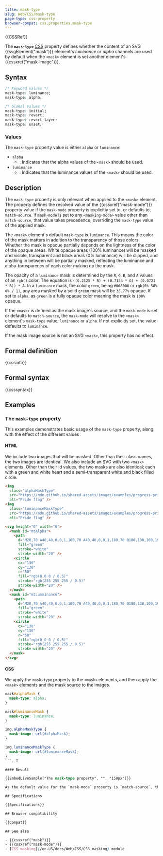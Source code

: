 ```yaml
---
title: mask-type
slug: Web/CSS/mask-type
page-type: css-property
browser-compat: css.properties.mask-type
---
```


{{CSSRef}}

The **`mask-type`** [CSS](/en-US/docs/Web/CSS) property defines whether the content of an SVG {{svgElement("mask")}} element's _luminance_ or _alpha_ channels are used by default when the `<mask>` element is set another element's {{cssxref("mask-image")}}.

## Syntax

```css
/* Keyword values */
mask-type: luminance;
mask-type: alpha;

/* Global values */
mask-type: initial;
mask-type: revert;
mask-type: revert-layer;
mask-type: unset;
```

### Values

The `mask-type` property value is either `alpha` or `luminance`:

- `alpha`
  - : Indicates that the alpha values of the `<mask>` should be used.
- `luminance`
  - : Indicates that the luminance values of the `<mask>` should be used.

## Description

The `mask-type` property is only relevant when applied to the `<mask>` element. The property defines the resolved value of the {{cssxref("mask-mode")}} property value if the `mask-mode` property is explicitly set to, or defaults to, `match-source`. If `mask-mode` is set to any `<masking-mode>` value other than `match-source`, that value takes precedence, overriding the `mask-type` value of the applied mask.

The `<mask>` element's default `mask-type` is `luminance`. This means the color of the mask matters in addition to the transparency of those colors. Whether the mask is opaque partially depends on the lightness of the color of the opaque areas. White opaque areas (100% luminance) will be masked and visible, transparent and black areas (0% luminance) will be clipped, and anything in between will be partially masked, reflecting the luminance and alpha-transparency of each color making up the mask.

The opacity of a `luminance` mask is determined by the `R`, `G`, `B`, and `A` values of an `rgb()` color. The equation is `((0.2125 * R) + (0.7154 * G) + (0.0721 * B)) * A`. In a `luminance` mask, the color `green`, being `#008000` or `rgb(0% 50% 0% / 1)`, any area masked by a solid `green` mask will be `35.77%` opaque. If set to `alpha`, as `green` is a fully opaque color meaning the mask is `100%` opaque.

If the `<mask>` is defined as the mask image's source, and the `mask-mode` is set or defaults to `match-source`, the `mask-mode` will resolve to the `<mask>` element's `mask-type` value; `luminance` or `alpha`. If not explicitly set, the value defaults to `luminance`.

If the mask image source is not an SVG `<mask>`, this property has no effect.

## Formal definition

{{cssinfo}}

## Formal syntax

{{csssyntax}}

## Examples

### The `mask-type` property

This examples demonstrates basic usage of the `mask-type` property, along with the effect of the different values

#### HTML

We include two images that will be masked. Other than their class names, the two images are identical.
We also include an SVG with two `<mask>` elements. Other than their id values, the two masks are also identical; each with a green and white heart and a semi-transparent white and black filled circle.

```html
<img
  class="alphaMaskType"
  src="https://mdn.github.io/shared-assets/images/examples/progress-pride-flag.jpg"
  alt="Pride flag" />
<img
  class="luminanceMaskType"
  src="https://mdn.github.io/shared-assets/images/examples/progress-pride-flag.jpg"
  alt="Pride flag" />

<svg height="0" width="0">
  <mask id="mtAlpha">
    <path
      d="M20,70 A40,40,0,0,1,100,70 A40,40,0,0,1,180,70 Q180,130,100,190 Q20,130,20,70 Z"
      fill="green"
      stroke="white"
      stroke-width="20" />
    <circle
      cx="130"
      cy="130"
      r="50"
      fill="rgb(0 0 0 / 0.5)"
      stroke="rgb(255 255 255 / 0.5)"
      stroke-width="20" />
  </mask>
  <mask id="mtLumminance">
    <path
      d="M20,70 A40,40,0,0,1,100,70 A40,40,0,0,1,180,70 Q180,130,100,190 Q20,130,20,70 Z"
      fill="green"
      stroke="white"
      stroke-width="20" />
    <circle
      cx="130"
      cy="130"
      r="50"
      fill="rgb(0 0 0 / 0.5)"
      stroke="rgb(255 255 255 / 0.5)"
      stroke-width="20" />
  </mask>
</svg>
```

#### CSS

We apply the `mask-type` property to the `<mask>` elements, and then apply the `<mask>` elements and the mask source to the images.

```css
mask#alphaMask {
  mask-type: alpha;
}

mask#luminanceMask {
  mask-type: luminance;
}

img.alphaMaskType {
  mask-image: url(#alphaMask);
}

img.luminanceMaskType {
  mask-image: url(#luminanceMask);
}
```. T

#### Result

{{EmbedLiveSample("The mask-type property", "", "150px")}}

As the default value for the `mask-mode` property is `match-source`, the first mask uses the alpha channels only to define the mask: the white and green are fully opaque, and the 50% white and black colors are 50% opaque because only the alpha value of the colors matters. The second example uses the luminance of the colors to determine the opacity of the mask, with white being brighter than green, and semi-transparent white being brighter than semi-transparent black.

## Specifications

{{Specifications}}

## Browser compatibility

{{Compat}}

## See also

- {{cssxref("mask")}}
- {{cssxref("mask-mode")}}
- [CSS masking](/en-US/docs/Web/CSS/CSS_masking) module
